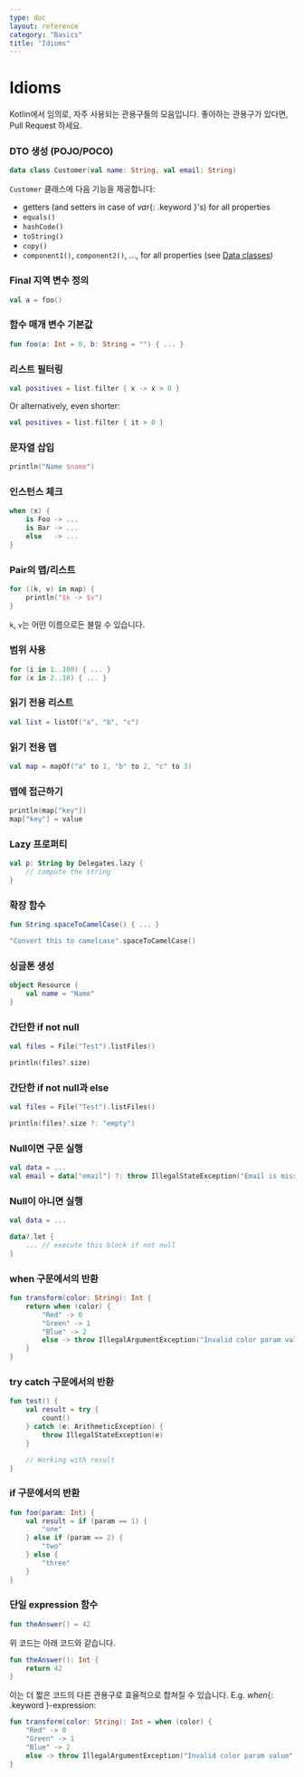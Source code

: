 ```yaml
---
type: doc
layout: reference
category: "Basics"
title: "Idioms"
---
```


# Idioms

Kotlin에서 임의로, 자주 사용되는 관용구들의 모음입니다. 좋아하는 관용구가 있다면, Pull Request 하세요.

### DTO 생성 (POJO/POCO)

``` kotlin
data class Customer(val name: String, val email: String)
```

`Customer` 클래스에 다음 기능을 제공합니다:

* getters (and setters in case of *var*{: .keyword }'s) for all properties
* `equals()`
* `hashCode()`
* `toString()`
* `copy()`
* `component1()`, `component2()`, ..., for all properties (see [Data classes](data-classes.html))

### Final 지역 변수 정의

``` kotlin
val a = foo()
```

### 함수 매개 변수 기본값

``` kotlin
fun foo(a: Int = 0, b: String = "") { ... }
```

### 리스트 필터링

``` kotlin
val positives = list.filter { x -> x > 0 }
```

Or alternatively, even shorter:

``` kotlin
val positives = list.filter { it > 0 }
```

### 문자열 삽입

``` kotlin
println("Name $name")
```

### 인스턴스 체크

``` kotlin
when (x) {
    is Foo -> ...
    is Bar -> ...
    else   -> ...
}
```

### Pair의 맵/리스트

``` kotlin
for ((k, v) in map) {
    println("$k -> $v")
}
```

`k`, `v`는 어떤 이름으로든 불릴 수 있습니다.

### 범위 사용

``` kotlin
for (i in 1..100) { ... }
for (x in 2..10) { ... }
```

### 읽기 전용 리스트

``` kotlin
val list = listOf("a", "b", "c")
```

### 읽기 전용 맵

``` kotlin
val map = mapOf("a" to 1, "b" to 2, "c" to 3)
```

### 맵에 접근하기

``` kotlin
println(map["key"])
map["key"] = value
```

### Lazy 프로퍼티

``` kotlin
val p: String by Delegates.lazy {
    // compute the string
}
```

### 확장 함수

``` kotlin
fun String.spaceToCamelCase() { ... }

"Convert this to camelcase".spaceToCamelCase()
```

### 싱글톤 생성

``` kotlin
object Resource {
    val name = "Name"
}
```

### 간단한 if not null

``` kotlin
val files = File("Test").listFiles()

println(files?.size)
```

### 간단한 if not null과 else

``` kotlin
val files = File("Test").listFiles()

println(files?.size ?: "empty")
```

### Null이면 구문 실행

``` kotlin
val data = ...
val email = data["email"] ?: throw IllegalStateException("Email is missing!")
```

### Null이 아니면 실행

``` kotlin
val data = ...

data?.let {
    ... // execute this block if not null
}
```

### when 구문에서의 반환

``` kotlin
fun transform(color: String): Int {
    return when (color) {
        "Red" -> 0
        "Green" -> 1
        "Blue" -> 2
        else -> throw IllegalArgumentException("Invalid color param value")
    }
}
```

### try catch 구문에서의 반환

``` kotlin
fun test() {
    val result = try {
        count()
    } catch (e: ArithmeticException) {
        throw IllegalStateException(e)
    }

    // Working with result
}
```

### if 구문에서의 반환

``` kotlin
fun foo(param: Int) {
    val result = if (param == 1) {
        "one"
    } else if (param == 2) {
        "two"
    } else {
        "three"
    }
}
```

### 단일 expression 함수

``` kotlin
fun theAnswer() = 42
```

위 코드는 아래 코드와 같습니다.

``` kotlin
fun theAnswer(): Int {
    return 42
}
```

이는 더 짧은 코드의 다른 관용구로 효율적으로 합쳐질 수 있습니다. E.g. *when*{: .keyword }-expression:

``` kotlin
fun transform(color: String): Int = when (color) {
    "Red" -> 0
    "Green" -> 1
    "Blue" -> 2
    else -> throw IllegalArgumentException("Invalid color param value")
}
```
